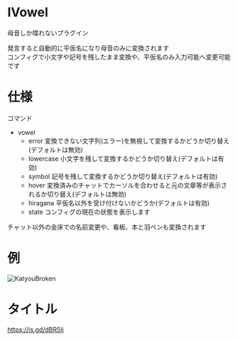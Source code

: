 # IVowel
母音しか喋れないプラグイン  

発言すると自動的に平仮名になり母音のみに変換されます  
コンフィグで小文字や記号を残したまま変換や、平仮名のみ入力可能へ変更可能です

# 仕様

コマンド
* vowel
    * error 変換できない文字列(エラー)を無視して変換するかどうか切り替え(デフォルトは無効)
    * lowercase 小文字を残して変換するかどうか切り替え(デフォルトは有効)
    * symbol 記号を残して変換するかどうか切り替え(デフォルトは有効)
    * hover 変換済みのチャットでカーソルを合わせると元の文章等が表示されるか切り替え(デフォルトは無効)
    * hiragana 平仮名以外を受け付けないかどうか(デフォルトは有効)
    * state コンフィグの現在の状態を表示します

チャット以外の金床での名前変更や、看板、本と羽ペンも変換されます
# 例
![KatyouBroken](https://cdn.discordapp.com/attachments/358878159615164416/948839340350513162/2022-03-03_16h08_28.png)

# タイトル
https://is.gd/dBR5Ij
